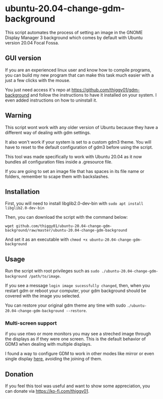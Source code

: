 # ubuntu-20.04-change-gdm-background

This script automates the process of setting an image in the GNOME Display Manager 3 background
which comes by default with Ubuntu version 20.04 Focal Fossa.

## GUI version

If you are an experienced linux user and know how to compile programs, you can build my
new program that can make this task much easier with a just a few clicks with the mouse.

You just need access it's repo at https://github.com/thiggy01/gdm-background and follow the
instructions to have it installed on your system. I even added instructions on how to uninstall it.

## Warning

This script wont work with any older version of Ubuntu because they have a different
way of dealing with gdm settings.

It also won't work if your system is set to a custom gdm3 theme. You will have to reset to the
default configuration of gdm3 before using the script.

This tool was made specifically to work with Ubuntu 20.04 as it now bundles all
configuration files inside a .gresource file.

If you are going to set an image file that has spaces in its file name or folders, remember to
scape them with backslashes.

## Installation

First, you will need to install libglib2.0-dev-bin with `sudo apt install libglib2.0-dev-bin`

Then, you can download the script with the command below:
```
wget github.com/thiggy01/ubuntu-20.04-change-gdm-background/raw/master/ubuntu-20.04-change-gdm-background
```
And set it as an executable with `chmod +x ubuntu-20.04-change-gdm-background`

## Usage

Run the script with root privileges such as `sudo ./ubuntu-20.04-change-gdm-background /path/to/image`.

If you see a message `login image sucessfully changed`, then, when you restart gdm or reboot your
computer, your gdm background should be covered with the image you selected.

You can restore your original gdm theme any time with sudo `./ubuntu-20.04-change-gdm-background
--restore`.

### Multi-screen support

if you use ntwo or more monitors you may see a streched image through the displays as if they were one screen. This is the default behavior of GDM3 when dealing with multiple displays.

I found a way to configure GDM to work in other modes like mirror or even single display [here](https://github.com/thiggy01/ubuntu-20.04-change-gdm-background/issues/15), avoiding the joining of them.

## Donation

If you feel this tool was useful and want to show some appreciation, you can donate via
https://ko-fi.com/thiggy01.

